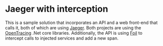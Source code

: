 # Jaeger with interception

This is a sample solution that incorporates an API and a web front-end that calls it, both of which are using [Jaeger](https://www.jaegertracing.io/). Both projects are using the [OpenTracing](https://opentracing.io/) .Net core libraries. Additionally, the API is using [Foil](https://github.com/moattarwork/foil) to intercept calls to injected services and add a new span.

